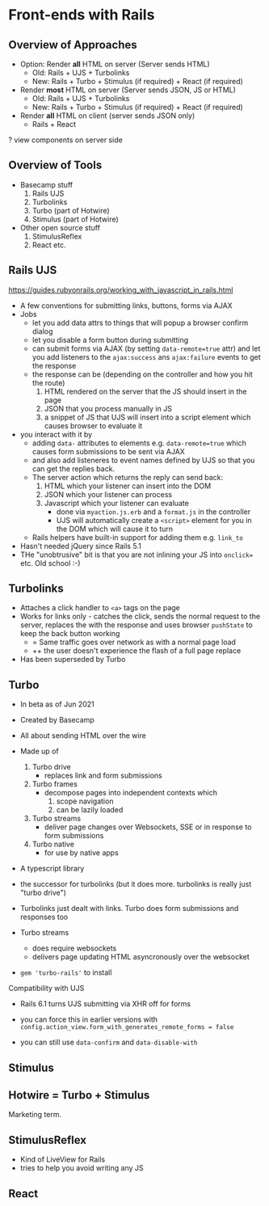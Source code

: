 # Front-ends with Rails

## Overview of Approaches

* Option: Render **all** HTML on server (Server sends HTML)
    * Old: Rails + UJS + Turbolinks
    * New: Rails + Turbo + Stimulus (if required) + React (if required)
* Render **most** HTML on server (Server sends JSON, JS or HTML)
    * Old: Rails + UJS + Turbolinks
    * New: Rails + Turbo + Stimulus (if required) + React (if required)
* Render **all** HTML on client (server sends JSON only)
    * Rails + React

? view components on server side


## Overview of Tools

* Basecamp stuff
    1. Rails UJS
    2. Turbolinks
    3. Turbo (part of Hotwire)
    4. Stimulus (part of Hotwire)
* Other open source stuff
    1. StimulusReflex
    1. React etc.

##  Rails UJS

https://guides.rubyonrails.org/working_with_javascript_in_rails.html

* A few conventions for submitting links, buttons, forms via AJAX
* Jobs
    * let you add data attrs to things that will popup a browser confirm dialog
    * let you disable a form button during submitting
    * can submit forms via AJAX (by setting `data-remote=true` attr) and let you add listeners to the `ajax:success` ans `ajax:failure` events to get the response
    * the response can be (depending on the controller and how you hit the route)
        1. HTML rendered on the server that the JS should insert in the page
        2. JSON that you process manually in JS
        3. a snippet of JS that UJS will insert into a script element which causes browser to evaluate it
* you interact with it by
    * adding `data-` attributes to elements e.g. `data-remote=true` which causes form submissions to be sent via AJAX
    * and also add listeneres to event names defined by UJS so that you can get the replies back.
    * The server action which returns the reply can send back:
        1. HTML which your listener can insert into the DOM
        1. JSON which your listener can process
        1. Javascript which your listener can evaluate
            * done via `myaction.js.erb` and a `format.js` in the controller
            * UJS will automatically create a `<script>` element for you in the DOM which will cause it to turn
    * Rails helpers have built-in support for adding them e.g. `link_to`
* Hasn't needed jQuery since Rails 5.1
* THe "unobtrusive" bit is that you are not inlining your JS into `onclick=` etc. Old school :-)


## Turbolinks

* Attaches a click handler to `<a>` tags on the page
* Works for links only - catches the click, sends the normal request to the server, replaces the <body> with the response and uses browser `pushState` to keep the back button working
    * = Same traffic goes over network as with a normal page load
    * ++ the user doesn't experience the flash of a full page replace
* Has been superseded by Turbo

## Turbo

* In beta as of Jun 2021
* Created by Basecamp
* All about sending HTML over the wire
* Made up of
    1. Turbo drive
        * replaces link and form submissions
    2. Turbo frames
        * decompose pages into independent contexts which
            1. scope navigation
            2. can be lazily loaded
    3. Turbo streams
        * deliver page changes over Websockets, SSE or in response to form submissions
    4. Turbo native
        * for use by native apps
* A typescript library
* the successor for turbolinks (but it does more. turbolinks is really just "turbo drive")
* Turbolinks just dealt with links. Turbo does form submissions and responses too
* Turbo streams
    * does require websockets
    * delivers page updating HTML asyncronously over the websocket

* `gem 'turbo-rails'` to install

Compatibility with UJS

* Rails 6.1 turns UJS submitting via XHR off for forms
* you can force this in earlier versions with `config.action_view.form_with_generates_remote_forms = false`

* you can still use `data-confirm` and `data-disable-with`

## Stimulus

## Hotwire = Turbo + Stimulus

Marketing term.

## StimulusReflex

* Kind of LiveView for Rails
* tries to help you avoid writing any JS

## React
